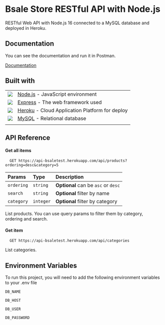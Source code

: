 
# Bsale Store RESTful API with Node.js

RESTful Web API with Node.js 16 connected to a MySQL database and deployed in Heroku.

## Documentation

You can see the documentation and run it in Postman.

[Documentation](https://documenter.getpostman.com/view/11816456/2s84DstgJA)


## Built with

|           |          |
| :-------- | :------- |
|<img src="https://skillicons.dev/icons?i=nodejs" /> | [Node.js](https://nodejs.org/en/)  - JavaScript environment |
|<img src="https://skillicons.dev/icons?i=expressjs" /> | [Express](https://expressjs.com/) - The web framework used |
|<img src="https://skillicons.dev/icons?i=heroku" /> | [Heroku](https://heroku.com/) - Cloud Application Platform for deploy |
|<img src="https://skillicons.dev/icons?i=mysql" /> | [MySQL](https://mysql.com/) - Relational database |
|           |          |

## API Reference

#### Get all items

```
  GET https://api-bsaletest.herokuapp.com/api/products?ordering=desc&category=5
```

| Params | Type     | Description                |
| :-------- | :------- | :------------------------- |
| `ordering` | `string` | **Optional** can be `asc` or `desc` |
| `search` | `string` | **Optional** filter by name |
| `category` | `integer` | **Optional** filter by category|

List products. You can use query params to filter them by category, ordering and search.

#### Get item

```
  GET https://api-bsaletest.herokuapp.com/api/categories
```

List categories.


## Environment Variables

To run this project, you will need to add the following environment variables to your .env file

`DB_NAME`

`DB_HOST`

`DB_USER`

`DB_PASSWORD`
